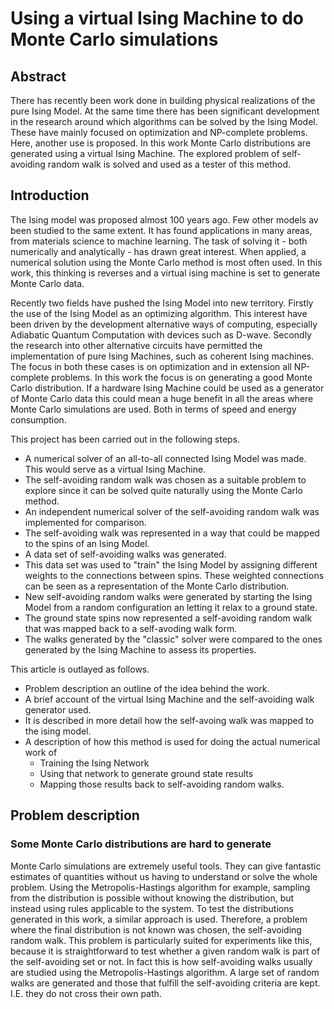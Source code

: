 Using a virtual Ising Machine to do Monte Carlo simulations
===============================================================

Abstract
--------

There has recently been work done in building physical realizations of the pure Ising Model. At the same time there has been significant development in the research around which algorithms can be solved by the Ising Model. These have mainly focused on optimization and NP-complete problems. Here, another use is proposed. In this work Monte Carlo distributions are generated using a virtual Ising Machine. The explored problem of self-avoiding random walk is solved and used as a tester of this method.

Introduction
------------
The Ising model was proposed almost 100 years ago. Few other models av been studied to the same extent. It has found applications in many areas, from materials science to machine learning. The task of solving it - both numerically and analytically - has drawn great interest. When applied, a numerical solution using the Monte Carlo method is most often used. In this work, this thinking is reverses and a virtual ising machine is set to generate Monte Carlo data.

Recently two fields have pushed the Ising Model into new territory. Firstly the use of the Ising Model as an optimizing algorithm. This interest have been driven by the development alternative ways of computing, especially Adiabatic Quantum Computation with devices such as D-wave. Secondly the research into other alternative circuits have permitted the implementation of pure Ising Machines, such as coherent Ising machines. The focus in both these cases is on optimization and in extension all NP-complete problems. In this work the focus is on generating a good Monte Carlo distribution. If a hardware Ising Machine could be used as a generator of Monte Carlo data this could mean a huge benefit in all the areas where Monte Carlo simulations are used. Both in terms of speed and energy consumption.

This project has been carried out in the following steps.
- A numerical solver of an all-to-all connected Ising Model was made. This would serve as a virtual Ising Machine.
- The self-avoiding random walk was chosen as a suitable problem to explore since it can be solved quite naturally using the Monte Carlo method.
- An independent numerical solver of the self-avoiding random walk was implemented for comparison.
- The self-avoiding walk was represented in a way that could be mapped to the spins of an Ising Model.
- A data set of self-avoiding walks was generated.
- This data set was used to "train" the Ising Model by assigning different weights to the connections between spins. These weighted connections can be seen as a representation of the Monte Carlo distribution.
- New self-avoiding random walks were generated by starting the Ising Model from a random configuration an letting it relax to a ground state.
- The ground state spins now represented a self-avoiding random walk that was mapped back to a self-avoding walk form.
- The walks generated by the "classic" solver were compared to the ones generated by the Ising Machine to assess its properties.

This article is outlayed as follows.
- Problem description an outline of the idea behind the work.
- A brief account of the virtual Ising Machine and the self-avoiding walk generator used.
- It is described in more detail how the self-avoing walk was mapped to the ising model.
- A description of how this method is used for doing the actual numerical work of
    * Training the Ising Network
    * Using that network to generate ground state results
    * Mapping those results back to self-avoiding random walks.
 
Problem description
-------------------
### Some Monte Carlo distributions are hard to generate
Monte Carlo simulations are extremely useful tools. They can give fantastic estimates of quantities without us having to understand or solve the whole problem. Using the Metropolis-Hastings algorithm for example, sampling from the distribution is possible without knowing the distribution, but instead using rules applicable to the system. To test the distributions generated in this work, a similar approach is used. Therefore, a problem where the final distribution is not known was chosen, the self-avoiding random walk. This problem is particularly suited for experiments like this, because it is straightforward to test whether a given random walk is part of the self-avoiding set or not. In fact this is how self-avoiding walks usually are studied using the Metropolis-Hastings algorithm. A large set of random walks are generated and those that fulfill the self-avoiding criteria are kept. I.E. they do not cross their own path.
